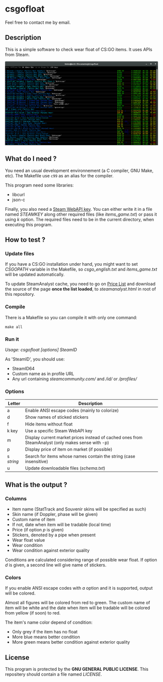 # csgofloat

Feel free to contact me by email.

## Description

This is a simple software to check wear float of CS:GO items. It uses APIs from Steam.

![](https://raw.githubusercontent.com/kiwixz/csgofloat/master/screenshot.png "What it looks like")

## What do I need ?

You need an usual development environnement (a C compiler, GNU Make, etc). The Makefile use `c99` as an alias for the compiler.

This program need some libraries:
- libcurl
- json-c

Finally, you also need a [Steam WebAPI key](http://steamcommunity.com/dev/apikey). You can either write it in a file named _STEAMKEY_ along other required files (like *items_game.txt*) or pass it using _k_ option. The required files need to be in the current directory, when executing this program.

## How to test ?

### Update files

If you have a CS:GO installation under hand, you might want to set _CSGOPATH_ variable in the Makefile, so *csgo_english.txt* and *items_game.txt* will be updated automatically.

To update SteamAnalyst cache, you need to go on [Price List](http://csgo.steamanalyst.com/list) and download the source of the page **once the list loaded**, to _steamanalyst.html_ in root of this repository.

### Compile

There is a Makefile so you can compile it with only one command:

```
make all
```

### Run it

*Usage: csgofloat [options] _SteamID_*

As 'SteamID', you should use:
- SteamID64
- Custom name as in profile URL
- Any url containing _steamcommunity.com/_ and _/id/_ or _/profiles/_

### Options
Letter     | Description
-----------|-----------
a          | Enable ANSI escape codes (mainly to colorize)
d          | Show names of sticked stickers
f          | Hide items without float
k key      | Use a specific Steam WebAPI key
m          | Display current market prices instead of cached ones from SteamAnalyst (only makes sense with -p)
p          | Display price of item on market (if possible)
s _string_ | Search for items whose names contain the string (case insensitive)
u          | Update downloadable files (_schema.txt_)

## What is the output ?

### Columns
- Item name (StatTrack and Souvenir skins will be specified as such)
- Skin name (if Doppler, phase will be given)
- Custom name of item
- If not, date when item will be tradable (local time)
- Price (if option _p_ is given)
- Stickers, denoted by a pipe when present
- Wear float value
- Wear condition
- Wear condition against exterior quality

Conditions are calculated considering range of possible wear float.
If option _d_ is given, a second line will give name of stickers.

### Colors
If you enable ANSI escape codes with _a_ option and it is supported, output will be colored.

Almost all figures will be colored from red to green. The custom name of item will be white and the date when item will be tradable will be colored from yellow (if soon) to red.

The item's name color depend of condition:
- Only grey if the item has no float
- More blue means better condition
- More green means better condition against exterior quality

## License
This program is protected by the **GNU GENERAL PUBLIC LICENSE**. This repositery should contain a file named _LICENSE_.